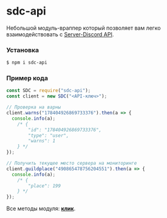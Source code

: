 # sdc-api
Небольшой модуль-враппер который позволяет вам легко взаимодействовать с [Server-Discord API](https://docs.server-discord.com).

### Установка
```sh
$ npm i sdc-api
```

### Пример кода
```js
const SDC = require("sdc-api");
const client = new SDC("<API-ключ>");

// Проверка на варны
client.warns("178404926869733376").then(a => {
  console.info(a);
    /* {
        "id": "178404926869733376",
        "type": "user",
        "warns": 1
    } */
});

// Получить текущее место сервера на мониторинге
client.guildplace("490865478756204551").then(a => {
  console.info(a);
    /* {
        "place": 199
    } */
});
```
Все методы модуля: **[клик](https://github.com/MegaVasiliy007/sdc-api/blob/master/METHODS.md)**.
